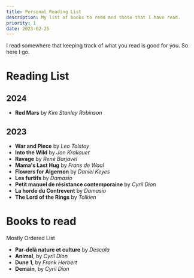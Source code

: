 ```yaml
---
title: Personal Reading List
description: My list of books to read and those that I have read.
priority: 1
date: 2023-02-25
---
```


I read somewhere that keeping track of what you read is good for you. So here I go.

# Reading List

## 2024

- **Red Mars** by *Kim Stanley Robinson*

## 2023

- **War and Piece** by *Leo Tolstoy*
- **Into the Wild** by *Jon Krakauer*
- **Ravage** by *René Barjavel*
- **Mama's Last Hug** by *Frans de Waal*
- **Flowers for Algernon** by *Daniel Keyes*
- **Les furtifs** by *Damasio*
- **Petit manuel de résistance contemporaine** by *Cyril Dion*
- **La horde du Contrevent** by *Damasio*
- **The Lord of the Rings** by *Tolkien*

# Books to read

Mostly Ordered List

- **Par-delà nature et culture** by *Descola*
- **Animal**, by *Cyril Dion*
- **Dune 1**, by *Frank Herbert*
- **Demain**, by *Cyril Dion*


